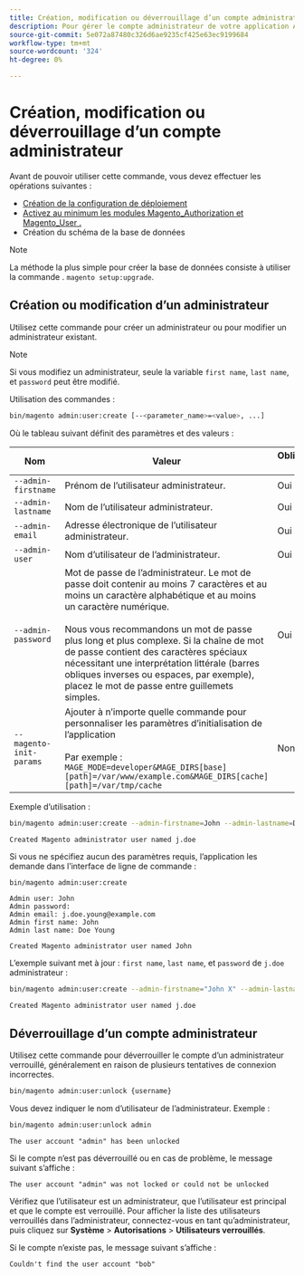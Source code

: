 ```yaml
---
title: Création, modification ou déverrouillage d’un compte administrateur
description: Pour gérer le compte administrateur de votre application Adobe Commerce ou Magento Open Source Admin, procédez comme suit.
source-git-commit: 5e072a87480c326d6ae9235cf425e63ec9199684
workflow-type: tm+mt
source-wordcount: '324'
ht-degree: 0%

---
```



# Création, modification ou déverrouillage d’un compte administrateur

Avant de pouvoir utiliser cette commande, vous devez effectuer les opérations suivantes :

- [Création de la configuration de déploiement](deployment.md)
- [Activez au minimum les modules Magento_Authorization et Magento_User .](manage-modules.md)
- Création du schéma de la base de données

>[!NOTE]
>
>La méthode la plus simple pour créer la base de données consiste à utiliser la commande . `magento setup:upgrade`.

## Création ou modification d’un administrateur

Utilisez cette commande pour créer un administrateur ou pour modifier un administrateur existant.

>[!NOTE]
>
>Si vous modifiez un administrateur, seule la variable `first name`, `last name`, et `password` peut être modifié.

Utilisation des commandes :

```bash
bin/magento admin:user:create [--<parameter_name>=<value>, ...]
```

Où le tableau suivant définit des paramètres et des valeurs :

| Nom | Valeur | Obligatoire ? |
|--- |--- |--- |
| `--admin-firstname` | Prénom de l’utilisateur administrateur. | Oui |
| `--admin-lastname` | Nom de l’utilisateur administrateur. | Oui |
| `--admin-email` | Adresse électronique de l’utilisateur administrateur. | Oui |
| `--admin-user` | Nom d’utilisateur de l’administrateur. | Oui |
| `--admin-password` | Mot de passe de l’administrateur. Le mot de passe doit contenir au moins 7 caractères et au moins un caractère alphabétique et au moins un caractère numérique. <br><br>Nous vous recommandons un mot de passe plus long et plus complexe. Si la chaîne de mot de passe contient des caractères spéciaux nécessitant une interprétation littérale (barres obliques inverses ou espaces, par exemple), placez le mot de passe entre guillemets simples. | Oui |
| `--magento-init-params` | Ajouter à n’importe quelle commande pour personnaliser les paramètres d’initialisation de l’application<br/><br/>Par exemple : `MAGE_MODE=developer&MAGE_DIRS[base][path]=/var/www/example.com&MAGE_DIRS[cache][path]=/var/tmp/cache` | Non |

Exemple d’utilisation :

```bash
bin/magento admin:user:create --admin-firstname=John --admin-lastname=Doe --admin-email=j.doe@example.com --admin-user=j.doe --admin-password=A0b9%t3g
```

```terminal
Created Magento administrator user named j.doe
```

Si vous ne spécifiez aucun des paramètres requis, l’application les demande dans l’interface de ligne de commande :

```bash
bin/magento admin:user:create
```

```terminal
Admin user: John
Admin password:
Admin email: j.doe.young@example.com
Admin first name: John
Admin last name: Doe Young
```

```terminal
Created Magento administrator user named John
```

L’exemple suivant met à jour : `first name`, `last name`, et `password` de `j.doe` administrateur :

```bash
bin/magento admin:user:create --admin-firstname="John X" --admin-lastname="Doe X" --admin-email=j.doe@example.com --admin-user=j.doe --admin-password=A1234567
```

```terminal
Created Magento administrator user named j.doe
```

## Déverrouillage d’un compte administrateur

Utilisez cette commande pour déverrouiller le compte d’un administrateur verrouillé, généralement en raison de plusieurs tentatives de connexion incorrectes.

```bash
bin/magento admin:user:unlock {username}
```

Vous devez indiquer le nom d’utilisateur de l’administrateur. Exemple :

```bash
bin/magento admin:user:unlock admin
```

```terminal
The user account "admin" has been unlocked
```

Si le compte n’est pas déverrouillé ou en cas de problème, le message suivant s’affiche :

```terminal
The user account "admin" was not locked or could not be unlocked
```

Vérifiez que l’utilisateur est un administrateur, que l’utilisateur est principal et que le compte est verrouillé. Pour afficher la liste des utilisateurs verrouillés dans l’administrateur, connectez-vous en tant qu’administrateur, puis cliquez sur **Système** > **Autorisations** > **Utilisateurs verrouillés**.

Si le compte n’existe pas, le message suivant s’affiche :

```terminal
Couldn't find the user account "bob"
```
